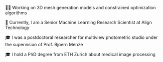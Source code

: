 👨‍💻 Working on 3D mesh generation models and constrained optimization algorithms

🔭 Currently, I am a Senior Machine Learning Research Scientist at Align Technology

🎓 I was a postdoctoral researcher for multiview photometric studio under the supervision of Prof. Bjoern Menze

🎓 I hold a PhD degree from ETH Zurich about medical image processing

<!--
**berkanlafci/berkanlafci** is a ✨ _special_ ✨ repository because its `README.md` (this file) appears on your GitHub profile.

Here are some ideas to get you started:

- 🔭 I’m currently working on ...

- 👯 I’m looking to collaborate on ...
- 🤔 I’m looking for help with ...
- 💬 Ask me about ...
- 📫 How to reach me: ...
- 😄 Pronouns: ...
- ⚡ Fun fact: ...
-->
